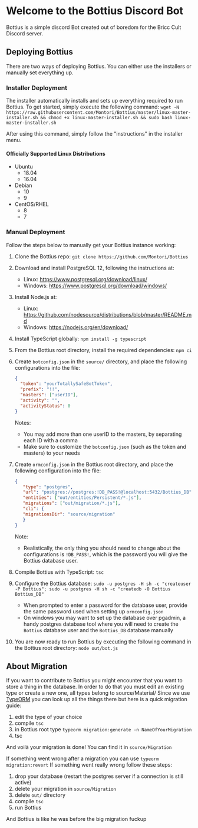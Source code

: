 # Welcome to the Bottius Discord Bot

Bottius is a simple discord Bot created out of boredom for the Bricc Cult Discord server.

## Deploying Bottius

There are two ways of deploying Bottius. You can either use the installers or manually set everything up.

### Installer Deployment

The installer automatically installs and sets up everything required to run Bottius. To get started, simply execute the following command: `wget -N https://raw.githubusercontent.com/Montori/Bottius/master/linux-master-installer.sh && chmod +x linux-master-installer.sh && sudo bash linux-master-installer.sh`

After using this command, simply follow the "instructions" in the installer menu.

#### Officially Supported Linux Distributions

* Ubuntu
   * 18.04
   * 16.04
* Debian
   * 10
   * 9
* CentOS/RHEL
   * 8
   * 7

### Manual Deployment

Follow the steps below to manually get your Bottius instance working:

1. Clone the Bottius repo: `git clone https://github.com/Montori/Bottius`
2. Download and install PostgreSQL 12, following the instructions at:
    * Linux: <https://www.postgresql.org/download/linux/>
    * Windows: <https://www.postgresql.org/download/windows/>
3. Install Node.js at:
    * Linux: <https://github.com/nodesource/distributions/blob/master/README.md>
    * Windows: <https://nodejs.org/en/download/>
4. Install TypeScript globally: `npm install -g typescript`
5. From the Bottius root directory, install the required dependencies: `npm ci`
6. Create `botconfig.json` in the `source/` directory, and place the following configurations into the file:

    ```json
    {
      "token": "yourTotallySafeBotToken",
      "prefix": "!!",
      "masters": ["userID"],
      "activity": "",
      "activityStatus": 0
    }
    ```

    Notes:
    * You may add more than one userID to the masters, by separating each ID with a comma
    * Make sure to customize the `botconfig.json` (such as the token and masters) to your needs

7. Create `ormconfig.json` in the Bottius root directory, and place the following configuration into the file:

     ```json
    {
        "type": "postgres",
        "url": "postgres://postgres:!DB_PASS!@localhost:5432/Bottius_DB",
        "entities": ["out/entities/Persistent/*.js"],
        "migrations": ["out/migration/*.js"],
        "cli": {
        "migrationsDir": "source/migration"
        }
    }
    ```

    Note:
    * Realistically, the only thing you should need to change about the configurations is `!DB_PASS!`, which is the password you will give the Bottius database user.

8. Compile Bottius with TypeScript: `tsc`
9. Configure the Bottius database: `sudo -u postgres -H sh -c "createuser -P Bottius"; sudo -u postgres -H sh -c "createdb -O Bottius Bottius_DB"`
    * When prompted to enter a password for the database user, provide the same password used when setting up `ormconfig.json`
    * On windows you may want to set up the database over pgadmin, a handy postgres database tool where you will need to create the `Bottius` database user and the `Bottius_DB` database manually
10. You are now ready to run Bottius by executing the following command in the Bottius root directory: `node out/bot.js`

## About Migration

If you want to contribute to Bottius you might encounter that you want to store a thing in the database.
In order to do that you must edit an existing type or create a new one, all types belong to source/Material/
Since we use [TypeORM](https://typeorm.io/#/) you can look up all the things there but here is a quick migration guide:

1. edit the type of your choice
2. compile `tsc`
3. in Bottius root type `typeorm migration:generate -n NameOfYourMigration`
4. tsc

And voilà your migration is done! You can find it in `source/Migration`

If something went wrong after a migration you can use `typeorm migration:revert`
If something went really wrong follow these steps:

1. drop your database (restart the postgres server if a connection is still active)
2. delete your migration in `source/Migration`
3. delete `out/` directory
4. compile `tsc`
5. run Bottius

And Bottius is like he was before the big migration fuckup

